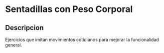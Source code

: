 # Sentadillas con Peso Corporal

## Descripcion
Ejercicios que imitan movimientos cotidianos para mejorar la funcionalidad general.